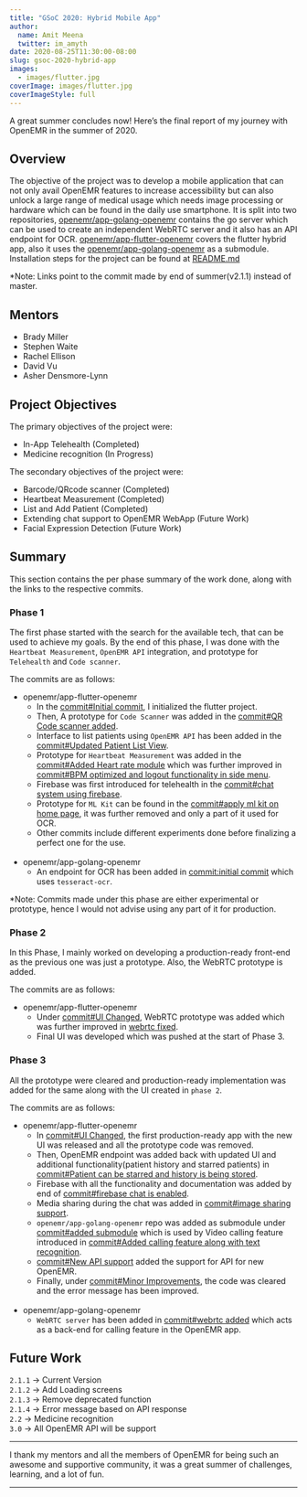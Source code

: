 ```yaml
---
title: "GSoC 2020: Hybrid Mobile App"
author:
  name: Amit Meena
  twitter: im_amyth
date: 2020-08-25T11:30:00-08:00
slug: gsoc-2020-hybrid-app
images:
  - images/flutter.jpg
coverImage: images/flutter.jpg
coverImageStyle: full
---
```

A great summer concludes now! Here’s the final report of my journey with OpenEMR in the summer of 2020.
<!--more-->

## Overview
The objective of the project was to develop a mobile application that can not only avail OpenEMR features to increase accessibility but can also unlock a large range of medical usage which needs image processing or hardware which can be found in the daily use smartphone. It is split into two repositories, [openemr/app-golang-openemr](https://github.com/openemr/app-golang-openemr/tree/c6930bb8f84e572234daaa071add316334a247f5) contains the go server which can be used to create an independent WebRTC server and it also has an API endpoint for OCR. [openemr/app-flutter-openemr](https://github.com/openemr/app-flutter-openemr/tree/509a535cb0713c89e8742c7a1de64ddce2a1a2bf) covers the flutter hybrid app, also it uses the [openemr/app-golang-openemr](https://github.com/openemr/app-golang-openemr/tree/c6930bb8f84e572234daaa071add316334a247f5) as a submodule. Installation steps for the project can be found at [README.md](https://github.com/openemr/app-flutter-openemr/blob/509a535cb0713c89e8742c7a1de64ddce2a1a2bf/README.md)

*Note: Links point to the commit made by end of summer(v2.1.1) instead of master.

## Mentors
- Brady Miller
- Stephen Waite
- Rachel Ellison
- David Vu
- Asher Densmore-Lynn

## Project Objectives
The primary objectives of the project were:

- In-App Telehealth (Completed)
- Medicine recognition (In Progress)

The secondary objectives of the project were:

- Barcode/QRcode scanner (Completed)
- Heartbeat Measurement (Completed)
- List and Add Patient (Completed)
- Extending chat support to OpenEMR WebApp (Future Work)
- Facial Expression Detection (Future Work)

## Summary
This section contains the per phase summary of the work done, along with the links to the respective commits.

### Phase 1
The first phase started with the search for the available tech, that can be used to achieve my goals. By the end of this phase, I was done with the `Heartbeat Measurement`, `OpenEMR API` integration, and prototype for `Telehealth` and `Code scanner`.

The commits are as follows:

- openemr/app-flutter-openemr
  - In the [commit#Initial commit](https://github.com/openemr/app-flutter-openemr/commit/8193da061ad6ea5a2f4462a063297715ba88ccfc), I initialized the flutter project.
  - Then, A prototype for `Code Scanner` was added in the [commit#QR Code scanner added](https://github.com/openemr/app-flutter-openemr/commit/58b3ed2875883483fd053be4e71b738f03d8ca12).
  - Interface to list patients using `OpenEMR API` has been added in the [commit#Updated Patient List View](https://github.com/openemr/app-flutter-openemr/commit/0f0eaf9ca19af746fffd8a54cd08bf7a2cc92d0d).
  - Prototype for `Heartbeat Measurement` was added in the [commit#Added Heart rate module](https://github.com/openemr/app-flutter-openemr/commit/a02d99af6b6e8e7971d8a6cd4d4fa5273b89a8e0) which was further improved in [commit#BPM optimized and logout functionality in side menu](https://github.com/openemr/app-flutter-openemr/commit/574b0532f807c6916289eaed4f4390458dd8140b).
  - Firebase was first introduced for telehealth in the [commit#chat system using firebase](https://github.com/openemr/app-flutter-openemr/commit/e6273b11b4b1faf47d40672369a481b06dc5dc1a).
  - Prototype for `ML Kit` can be found in the [commit#apply ml kit on home page](https://github.com/openemr/app-flutter-openemr/commit/8b7d27dffc875d5e85fa952e22ca63d8844cb2a4), it was further removed and only a part of it used for OCR.
  - Other commits include different experiments done before finalizing a perfect one for the use.
<br><br>
- openemr/app-golang-openemr
  - An endpoint for OCR has been added in [commit:initial commit](https://github.com/openemr/app-golang-openemr/commit/2d4dfcc43156e7bae09eb0bf103a529ad9d0d1d1) which uses `tesseract-ocr`.

*Note: Commits made under this phase are either experimental or prototype, hence I would not advise using any part of it for production.
### Phase 2
In this Phase, I mainly worked on developing a production-ready front-end as the previous one was just a prototype. Also, the WebRTC prototype is added.

The commits are as follows:

- openemr/app-flutter-openemr
  - Under [commit#UI Changed](https://github.com/openemr/app-flutter-openemr/commit/4ef2846d824a88311d9e54eae71fe0aece944629), WebRTC prototype was added which was further improved in [webrtc fixed](https://github.com/openemr/app-flutter-openemr/commit/a44314507409ed9f71dbd8267c4aae8cd3dee585).
  - Final UI was developed which was pushed at the start of Phase 3.

### Phase 3
All the prototype were cleared and production-ready implementation was added for the same along with the UI created in `phase 2`.

The commits are as follows:

- openemr/app-flutter-openemr
  - In [commit#UI Changed](https://github.com/openemr/app-flutter-openemr/commit/4ef2846d824a88311d9e54eae71fe0aece944629), the first production-ready app with the new UI was released and all the prototype code was removed.
  - Then, OpenEMR endpoint was added back with updated UI and additional functionality(patient history and starred patients) in [commit#Patient can be starred and history is being stored](https://github.com/openemr/app-flutter-openemr/commit/31697ba59692b5cccb5f76707ea74b18a39dc2cc).
  - Firebase with all the functionality and documentation was added by end of [commit#firebase chat is enabled](https://github.com/openemr/app-flutter-openemr/commit/071f154dc7d62f6ecc5d597810c014d920bdf503).
  - Media sharing during the chat was added in [commit#image sharing support](https://github.com/openemr/app-flutter-openemr/commit/e31e26ab678d5743e5075ef43f8cdc50ca4f8716).
  - `openemr/app-golang-openemr` repo was added as submodule under [commit#added submodule](https://github.com/openemr/app-flutter-openemr/commit/c32895dab4d0fa357719ef0d886ce2ed0e17b908) which is used by Video calling feature introduced in [commit#Added calling feature along with text recognition](https://github.com/openemr/app-flutter-openemr/commit/93d99d224197422bdf8ac9f96f813ad70c7008dc).
  - [commit#New API support](https://github.com/openemr/app-flutter-openemr/commit/2e11c298593a176e6965dee8c1adf74a502173c5) added the support for API for new OpenEMR.
  - Finally, under [commit#Minor Improvements](https://github.com/openemr/app-flutter-openemr/commit/509a535cb0713c89e8742c7a1de64ddce2a1a2bf), the code was cleared and the error message has been improved.
<br><br>
- openemr/app-golang-openemr
  - `WebRTC server` has been added in [commit#webrtc added](https://github.com/openemr/app-golang-openemr/commit/c6930bb8f84e572234daaa071add316334a247f5) which acts as a back-end for calling feature in the OpenEMR app.

## Future Work
`2.1.1` -> Current Version  
`2.1.2` -> Add Loading screens  
`2.1.3` -> Remove deprecated function  
`2.1.4` -> Error message based on API response  
`2.2` -> Medicine recognition  
`3.0` -> All OpenEMR API will be support

----

I thank my mentors and all the members of OpenEMR for being such an awesome and supportive community, it was a great summer of challenges, learning, and a lot of fun.

----

